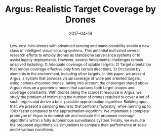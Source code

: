 ---
title: "Argus: Realistic Target Coverage by Drones"

authors:
- Ahmed Saeed
- Ahmed Abdelkader
- Mouhyemen Khan
- Azin Neishaboori
- Khaled Harras
- Amr Mohamed

date: 2017-04-18
doi: ""

publishDate: 2021-11-19T20:39:58.233580Z

publication_types: ["1"]

publication: In *ACM/IEEE International Conference on Information Processing in Sensor Networks*
publication_short: In *IPSN*

abstract: "Low-cost mini-drones with advanced sensing and maneuverability enable a new class of intelligent visual sensing systems. This potential motivated several research efforts to employ drones as standalone surveillance systems or to assist legacy deployments. However, several fundamental challenges remain unsolved including: 1) Adequate coverage of sizable targets; 2) Target orientation that render coverage effective only from certain directions; 3) Occlusion by elements in the environment, including other targets.
\
In this paper, we present Argus, a system that provides visual coverage of wide and oriented targets, using camera-mounted drones, taking into account the challenges stated above. Argus relies on a geometric model that captures both target shapes and coverage constraints. With drones being the scarcest resource in Argus, we study the problem of minimizing the number of drones required to cover a set of such targets and derive a best-possible approximation algorithm. Building upon that, we present a sampling heuristic that performs favorably, while running up to 100x faster compared to the approximation algorithm. We implement a complete prototype of Argus to demonstrate and evaluate the proposed coverage algorithms within a fully autonomous surveillance system. Finally, we evaluate the proposed algorithms via simulations to compare their performance at scale under various conditions."

featured: false

---